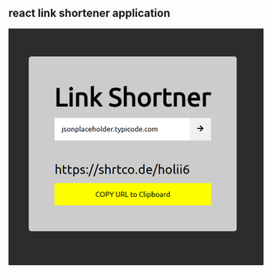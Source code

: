 ## react link shortener application

![screenshot](https://raw.githubusercontent.com/ahmed-kawsar/link-shortner/master/src/screenshot.png)
